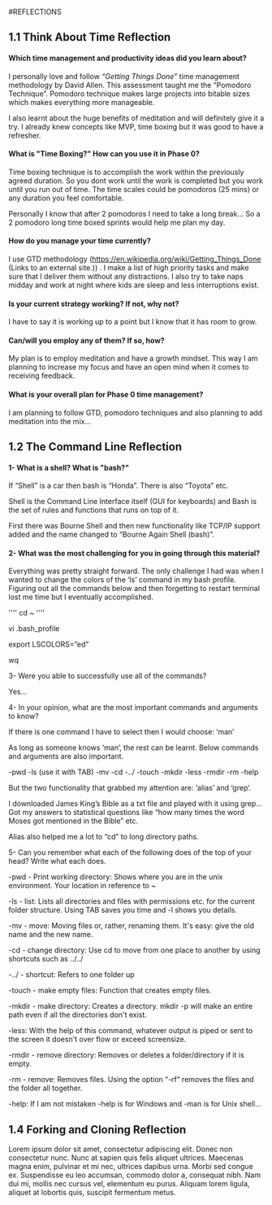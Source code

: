 [//]: # (your comment goes here)
[//]: # (this comment added by me locally)



#REFLECTIONS

## 1.1 Think About Time Reflection

#### Which time management and productivity ideas did you learn about?

I personally love and follow <I>“Getting Things Done”</I> time management methodology by David Allen. This assessment taught me the “Pomodoro Technique”. Pomodoro technique makes large projects into bitable sizes which makes everything more manageable.

 

I also learnt about the huge benefits of meditation and will definitely give it a try. I already knew concepts like MVP, time boxing but it was good to have a refresher.

 

#### What is "Time Boxing?" How can you use it in Phase 0?

Time boxing technique is to accomplish the work within the previously agreed duration. So you dont work until the work is completed but you work until you run out of time. The time scales could be pomodoros (25 mins) or any duration you feel comfortable.

 
Personally I know that after 2 pomodoros I need to take a long break… So a 2 pomodoro long time boxed sprints would help me plan my day.

 
#### How do you manage your time currently?

I use GTD methodology (https://en.wikipedia.org/wiki/Getting_Things_Done (Links to an external site.)) . I make a list of high priority tasks and make sure that I deliver them without any distractions. I also try to take naps midday and work at night where kids are sleep and less interruptions exist.

 
#### Is your current strategy working? If not, why not?

I have to say it is working up to a point but I know that it has room to grow.

 
#### Can/will you employ any of them? If so, how?

My plan is to employ meditation and have a growth mindset. This way I am planning to increase my focus and have an open mind when it comes to receiving feedback.

 
 #### What is your overall plan for Phase 0 time management?

I am planning to follow GTD, pomodoro techniques and also planning to add meditation into the mix...



## 1.2 The Command Line Reflection

#### 1- What is a shell? What is "bash?"

If “Shell” is a car then bash is “Honda”. There is also “Toyota” etc.

Shell is the Command Line Interface itself (GUI for keyboards) and Bash is the set of rules and functions that runs on top of it.

First there was Bourne Shell and then new functionality like TCP/IP support added and the name changed to “Bourne Again Shell (bash)”.

 
#### 2- What was the most challenging for you in going through this material?

Everything was pretty straight forward. The only challenge I had was when I wanted to change the colors of the ‘ls’ command in my bash profile. Figuring out all the commands below and then forgetting to restart terminal  lost me time but I eventually accomplished.

''''
cd ~
''''

vi .bash_profile

export LSCOLORS=”ed”

wq

3- Were you able to successfully use all of the commands?

Yes...

4- In your opinion, what are the most important commands and arguments to know?

If there is one command I have to select then I would choose: ‘man’

As long as someone knows ‘man’, the rest can be learnt. Below commands and arguments are also important.

-pwd -ls (use it with TAB) -mv -cd -../ -touch -mkdir -less -rmdir -rm -help

But the two functionality that grabbed my attention are: ‘alias’ and ‘grep’.

I downloaded James King’s Bible as a txt file and played with it using grep… Got my answers to statistical questions like  “how many times the word Moses got mentioned  in the Bible” etc.

Alias also helped me a lot to “cd” to long directory paths.

 

5- Can you remember what each of the following does of the top of your head? Write what each does.

-pwd - Print working directory: Shows where you are in the unix environment. Your location in reference to ~

 

-ls - list: Lists all directories and files with permissions etc. for the current folder structure. Using TAB saves you time and -l shows you details.

 

-mv - move: Moving files or, rather, renaming them. It's easy: give the old name and the new name.

 

-cd - change directory: Use cd to move from one place to another by using shortcuts such as ../../

 

-../ - shortcut: Refers to one folder up

 

-touch - make empty files: Function that creates empty files.

 

-mkdir - make directory: Creates a directory. mkdir -p will make an entire path even if all the directories don't exist.

 

-less: With the help of this command, whatever output is piped or sent to the screen it doesn't over flow or exceed screensize.

 

-rmdir - remove directory: Removes or deletes a folder/directory if it is empty.

 

-rm - remove: Removes files. Using the option “-rf” removes the files and the folder all together.


-help: If I am not mistaken -help is for Windows and -man is for Unix shell...


## 1.4 Forking and Cloning Reflection
Lorem ipsum dolor sit amet, consectetur adipiscing elit. Donec non consectetur nunc. Nunc at sapien quis felis aliquet ultrices. Maecenas magna enim, pulvinar et mi nec, ultrices dapibus urna. Morbi sed congue ex. Suspendisse eu leo accumsan, commodo dolor a, consequat nibh. Nam dui mi, mollis nec cursus vel, elementum eu purus. Aliquam lorem ligula, aliquet at lobortis quis, suscipit fermentum metus.
